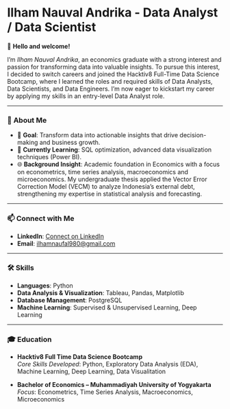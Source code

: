 # **Ilham Nauval Andrika - Data Analyst / Data Scientist**

👋 **Hello and welcome!**

I’m *Ilham Nauval Andrika*, an economics graduate with a strong interest and passion for transforming data into valuable insights. To pursue this interest, I decided to switch careers and joined the Hacktiv8 Full-Time Data Science Bootcamp, where I learned the roles and required skills of Data Analysts, Data Scientists, and Data Engineers. I’m now eager to kickstart my career by applying my skills in an entry-level Data Analyst role.

---

### 🚀 **About Me**
- 🎯 **Goal**: Transform data into actionable insights that drive decision-making and business growth.
- 🌱 **Currently Learning**: SQL optimization, advanced data visualization techniques (Power BI).
- 🌐 **Background Insight**:
  Academic foundation in Economics with a focus on econometrics, time series analysis, macroeconomics and microeconomics. My undergraduate thesis applied the Vector Error Correction Model (VECM) to analyze Indonesia’s external debt, strengthening my expertise in statistical analysis and forecasting.

---

### 📫 **Connect with Me**

- **LinkedIn**: [Connect on LinkedIn](https://www.linkedin.com/in/ilhamnauvalandrika980/)
- **Email**: ilhamnaufal980@gmail.com

---

### 🛠 **Skills**

- **Languages**: Python  
- **Data Analysis & Visualization**: Tableau, Pandas, Matplotlib  
- **Database Management**: PostgreSQL  
- **Machine Learning**: Supervised & Unsupervised Learning, Deep Learning

---

### 🎓 **Education**

- **Hacktiv8 Full Time Data Science Bootcamp**  
  *Core Skills Developed*: Python, Exploratory Data Analysis (EDA), Machine Learning, Deep Learning, Data Visualitation

- **Bachelor of Economics – Muhammadiyah University of Yogyakarta**  
  *Focus*: Econometrics, Time Series Analysis, Macroeconomics, Microeconomics
  

<!--
**IlhamNauval/IlhamNauval** is a ✨ _special_ ✨ repository because its `README.md` (this file) appears on your GitHub profile.

Here are some ideas to get you started:

- 🔭 I’m currently working on ...
- 🌱 I’m currently learning ...
- 👯 I’m looking to collaborate on ...
- 🤔 I’m looking for help with ...
- 💬 Ask me about ...
- 📫 How to reach me: ...
- 😄 Pronouns: ...
- ⚡ Fun fact: ...
-->
